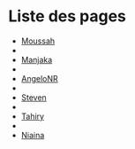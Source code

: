 
# Liste des pages

- [Moussah](Moussah.md)
-
- [Manjaka](Manjaka.md)
-
- [AngeloNR](AngeloNR.md)
-
- [Steven](Steven.md)
-
- [Tahiry](Tahiry.md)
-
- [Niaina](niaina.md)

